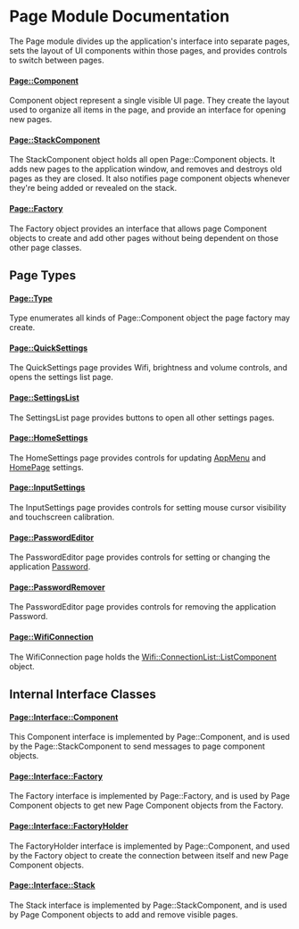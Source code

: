 # Page Module Documentation
The Page module divides up the application's interface into separate pages, sets the layout of UI components within those pages, and provides controls to switch between pages.

#### [Page\::Component](../../Source/GUI/Page/Page_Component.h)
Component object represent a single visible UI page. They create the layout used to organize all items in the page, and provide an interface for opening new pages.

#### [Page\::StackComponent](../../Source/GUI/Page/Page_StackComponent.h)
The StackComponent object holds all open Page\::Component objects. It adds new pages to the application window, and removes and destroys old pages as they are closed. It also notifies page component objects whenever they're being added or revealed on the stack.

#### [Page\::Factory](../../Source/GUI/Page/Page_Factory.h)
The Factory object provides an interface that allows page Component objects to create and add other pages without being dependent on those other page classes.

## Page Types

#### [Page\::Type](../../Source/GUI/Page/Page_Type.h)
Type enumerates all kinds of Page\::Component object the page factory may create.

#### [Page\::QuickSettings](../../Source/GUI/Page/PageTypes/Page_QuickSettings.h)
The QuickSettings page provides Wifi, brightness and volume controls, and opens the settings list page.

#### [Page\::SettingsList](../../Source/GUI/Page/PageTypes/Page_SettingsList.h)
The SettingsList page provides buttons to open all other settings pages.

#### [Page\::HomeSettings](../../Source/GUI/Page/PageTypes/Page_HomeSettings.h)
The HomeSettings page provides controls for updating [AppMenu](./AppMenu.md) and [HomePage](../../Source/HomePage.h) settings.

#### [Page\::InputSettings](../../Source/GUI/Page/PageTypes/Page_InputSettings.h)
The InputSettings page provides controls for setting mouse cursor visibility and touchscreen calibration.

#### [Page\::PasswordEditor](../../Source/GUI/Page/PageTypes/Page_PasswordEditor.h)
The PasswordEditor page provides controls for setting or changing the application [Password](./Password.md).

#### [Page\::PasswordRemover](../../Source/GUI/Page/PageTypes/Page_PasswordEditor.h)
The PasswordEditor page provides controls for removing the application Password.

#### [Page\::WifiConnection](../../Source/GUI/Page/PageTypes/Page_WifiConnection.h)
The WifiConnection page holds the [Wifi\::ConnectionList\::ListComponent](../../Source/System/Wifi/Component/ConnectionList/Wifi_ConnectionList_ListComponent.h) object.


## Internal Interface Classes

#### [Page\::Interface\::Component](../../Source/GUI/Page/Interface/Page_Interface_Component.h)
This Component interface is implemented by Page\::Component, and is used by the Page\::StackComponent to send messages to page component objects.

#### [Page\::Interface\::Factory](../../Source/GUI/Page/Interface/Page_Interface_Factory.h)
The Factory interface is implemented by Page\::Factory, and is used by Page Component objects to get new Page Component objects from the Factory.

#### [Page\::Interface\::FactoryHolder](../../Source/GUI/Page/Interface/Page_Interface_FactoryHolder.h)
The FactoryHolder interface is implemented by Page\::Component, and used by the Factory object to create the connection between itself and new Page Component objects.

#### [Page\::Interface\::Stack](../../Source/GUI/Page/Interface/Page_Interface_Stack.h)
The Stack interface is implemented by Page\::StackComponent, and is used by Page Component objects to add and remove visible pages.
